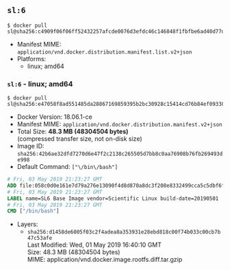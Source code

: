 ## `sl:6`

```console
$ docker pull sl@sha256:c4909f06f06ff52432257afcde0076d3efdc46c146848f1fbfbe6ad40d77d4cb
```

-	Manifest MIME: `application/vnd.docker.distribution.manifest.list.v2+json`
-	Platforms:
	-	linux; amd64

### `sl:6` - linux; amd64

```console
$ docker pull sl@sha256:e47058f8ad551485da28867169859395b2bc30928c15414cd76b84ef09338233
```

-	Docker Version: 18.06.1-ce
-	Manifest MIME: `application/vnd.docker.distribution.manifest.v2+json`
-	Total Size: **48.3 MB (48304504 bytes)**  
	(compressed transfer size, not on-disk size)
-	Image ID: `sha256:42b6ae32dfd7270d6e47f2c2138c265505d7bb8c0aa76908b76fb269493de998`
-	Default Command: `["\/bin\/bash"]`

```dockerfile
# Fri, 03 May 2019 21:23:27 GMT
ADD file:058c0d0e161e7d79a276e13090f4d8d870a8dc3f208e8332499cca5c5dbf6f95 in / 
# Fri, 03 May 2019 21:23:27 GMT
LABEL name=SL6 Base Image vendor=Scientific Linux build-date=20190501
# Fri, 03 May 2019 21:23:27 GMT
CMD ["/bin/bash"]
```

-	Layers:
	-	`sha256:d1458de6005f03c2f4adea8a353931e28ebd818c00f74b033c00cb7b47c53afe`  
		Last Modified: Wed, 01 May 2019 16:40:10 GMT  
		Size: 48.3 MB (48304504 bytes)  
		MIME: application/vnd.docker.image.rootfs.diff.tar.gzip
